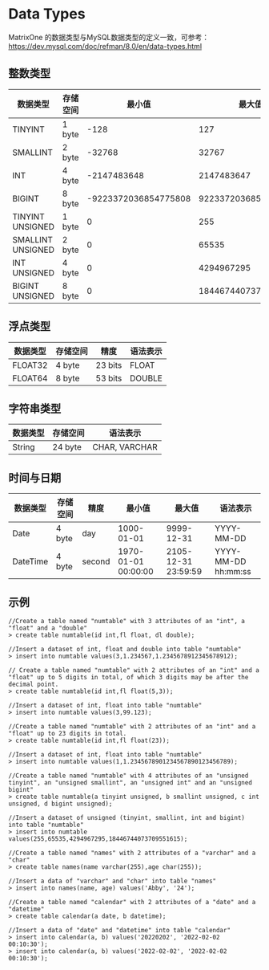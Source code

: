 # **Data Types**

MatrixOne 的数据类型与MySQL数据类型的定义一致，可参考：
<https://dev.mysql.com/doc/refman/8.0/en/data-types.html>

## **整数类型**



|  数据类型   | 存储空间  |  最小值  | 最大值  |
|  ----  | ----  |  ----  | ----  |
| TINYINT  | 1 byte | 	-128  | 127 |
| SMALLINT  | 2 byte | -32768  | 32767 |
| INT  | 4 byte | 	-2147483648	  | 2147483647 |
| BIGINT  | 8 byte | -9223372036854775808	  | 9223372036854775807 |
| TINYINT UNSIGNED | 1 byte | 0	  | 255 |
| SMALLINT UNSIGNED | 2 byte | 0	  | 65535 |
| INT UNSIGNED | 4 byte | 0	  | 4294967295 |
| BIGINT UNSIGNED | 8 byte | 0	  | 18446744073709551615 |

## **浮点类型**

|  数据类型   | 存储空间  |  精度  | 语法表示 |
|  ----  | ----  |  ----  | ----  |
| FLOAT32  | 4 byte | 	23 bits  | FLOAT |
| FLOAT64  | 8 byte |  53 bits  | DOUBLE |

## **字符串类型**

|  数据类型  | 存储空间  | 语法表示 |
|  ----  | ----  |   ----  |
| String  | 24 byte | CHAR, VARCHAR |

## **时间与日期**

|  数据类型  | 存储空间  | 精度 |  最小值   | 最大值  | 语法表示 |
|  ----  | ----  |   ----  |  ----  | ----  |   ----  |
| Date  | 4 byte | day | 1000-01-01  | 9999-12-31 | YYYY-MM-DD |
| DateTime  | 4 byte | second | 1970-01-01 00:00:00  | 2105-12-31 23:59:59 | YYYY-MM-DD hh:mm:ss |

## **示例**

``` 
//Create a table named "numtable" with 3 attributes of an "int", a "float" and a "double"
> create table numtable(id int,fl float, dl double);

//Insert a dataset of int, float and double into table "numtable"
> insert into numtable values(3,1.234567,1.2345678912345678912);

// Create a table named "numtable" with 2 attributes of an "int" and a "float" up to 5 digits in total, of which 3 digits may be after the decimal point.
> create table numtable(id int,fl float(5,3));

//Insert a dataset of int, float into table "numtable"
> insert into numtable values(3,99.123);

//Create a table named "numtable" with 2 attributes of an "int" and a "float" up to 23 digits in total.
> create table numtable(id int,fl float(23));

//Insert a dataset of int, float into table "numtable"
> insert into numtable values(1,1.2345678901234567890123456789);

//Create a table named "numtable" with 4 attributes of an "unsigned tinyint", an "unsigned smallint", an "unsigned int" and an "unsigned bigint"
> create table numtable(a tinyint unsigned, b smallint unsigned, c int unsigned, d bigint unsigned);

//Insert a dataset of unsigned (tinyint, smallint, int and bigint) into table "numtable"
> insert into numtable values(255,65535,4294967295,18446744073709551615);

//Create a table named "names" with 2 attributes of a "varchar" and a "char"
> create table names(name varchar(255),age char(255));

//Insert a data of "varchar" and "char" into table "names" 
> insert into names(name, age) values('Abby', '24');

//Create a table named "calendar" with 2 attributes of a "date" and a "datetime"
> create table calendar(a date, b datetime);

//Insert a data of "date" and "datetime" into table "calendar" 
> insert into calendar(a, b) values('20220202', '2022-02-02 00:10:30');
> insert into calendar(a, b) values('2022-02-02', '2022-02-02 00:10:30');

```
